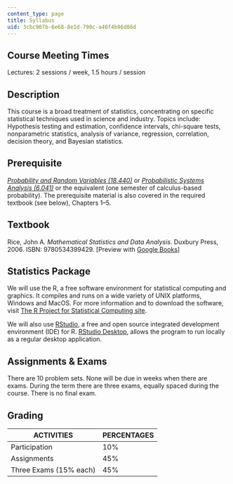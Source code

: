```yaml
---
content_type: page
title: Syllabus
uid: 3cbc907b-6e68-8e1d-790c-a46f4b96d86d
---
```


Course Meeting Times
--------------------

Lectures: 2 sessions / week, 1.5 hours / session

Description
-----------

This course is a broad treatment of statistics, concentrating on specific statistical techniques used in science and industry. Topics include: Hypothesis testing and estimation, confidence intervals, chi-square tests, nonparametric statistics, analysis of variance, regression, correlation, decision theory, and Bayesian statistics.

Prerequisite
------------

[_Probability and Random Variables (18.440)_](/courses/18-440-probability-and-random-variables-spring-2014) or [_Probabilistic Systems Analysis (6.041)_](/courses/6-041-probabilistic-systems-analysis-and-applied-probability-fall-2010) or the equivalent (one semester of calculus-based probability). The prerequisite material is also covered in the required textbook (see below), Chapters 1–5.

Textbook
--------

Rice, John A. _Mathematical Statistics and Data Analysis_. Duxbury Press, 2006. ISBN: 9780534399429. \[Preview with [Google Books](http://books.google.com/books?id=EKA-yeX2GVgC&printsec=frontcover)\]

Statistics Package
------------------

We will use the R, a free software environment for statistical computing and graphics. It compiles and runs on a wide variety of UNIX platforms, Windows and MacOS. For more information and to download the software, visit [The R Project for Statistical Computing site](http://www.r-project.org/).

We will also use [RStudio](https://www.rstudio.com/products/rstudio/download/), a free and open source integrated development environment (IDE) for R. [RStudio Desktop](https://cran.rstudio.com/), allows the program to run locally as a regular desktop application.

Assignments & Exams
-------------------

There are 10 problem sets. None will be due in weeks when there are exams. During the term there are three exams, equally spaced during the course. There is no final exam.

Grading
-------

| ACTIVITIES | PERCENTAGES |
| --- | --- |
| Participation | 10% |
| Assignments | 45% |
| Three Exams (15% each) | 45%